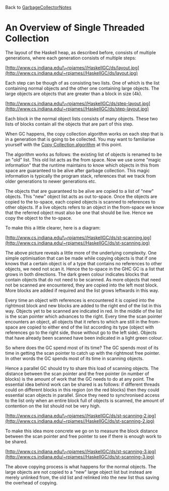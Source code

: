 
Back to [GarbageCollectorNotes](garbage-collector-notes)

# An Overview of Single Threaded Collection


The layout of the Haskell heap, as described before, consists of multiple generations, where each generation consists of multiple steps:

[http://www.cs.indiana.edu/\~rpjames//HaskellGC/ds/layout.jpg](http://www.cs.indiana.edu/~rpjames//HaskellGC/ds/layout.jpg)


Each step can be though of as consisting two lists. One of which is the list containing normal objects and the other one containing large objects. The large objects are objects that are greater than a block in size (4k). 

[http://www.cs.indiana.edu/\~rpjames//HaskellGC/ds/step-layout.jpg](http://www.cs.indiana.edu/~rpjames//HaskellGC/ds/step-layout.jpg)


Each block in the normal object lists consists of many objects. These two lists of blocks contain all the objects that are part of this step. 


When GC happens, the copy collection algorithm works on each step that is in a generation that is going to be collected. You may want to familiarise yourself with the [Copy Collection algorithm](http://www.brpreiss.com/books/opus5/html/page427.html) at this point. 


The algorithm works as follows: the existing list of objects is renamed to be an "old" list. This old list acts as the from space. Now we use some "magic information" that the runtime maintains to know which objects in this from space are guaranteed to be alive after garbage collection. This magic information is typically the program stack, references that we track from older generations to newer generations etc. 


The objects that are guaranteed to be alive are copied to a list of "new" objects. This "new" object list acts as out to-space. Once the objects are copied to the to-space, each copied objects is scanned to references to other objects. If a live objects refers to an object in the from-space we know that the referred object must also be one that should be live. Hence we copy the object to the to-space. 


To make this a little clearer, here is a diagram:

[http://www.cs.indiana.edu/\~rpjames//HaskellGC/ds/st-scanning.jpg](http://www.cs.indiana.edu/~rpjames//HaskellGC/ds/st-scanning.jpg)


The above picture reveals a little more of the underlying complexity. One simple optimisation that can be made while copying objects is that if one knows that a certain object is of a type that contains no references to other objects, we need not scan it. Hence the to-space in the GHC GC is a list that grows in both directions. The dark green colour indicates blocks that contain objects that do not need to be scanned. As more objects that need not be scanned are encountered, they are copied into the left most block. More blocks are added if required and the list grows leftwards in this way. 


Every time an object with references is encountered it is copied into the rightmost block and new blocks are added to the right end of the list in this way. Objects yet to be scanned are indicated in red. In the middle of the list is the scan pointer which advances to the right. Every time the scan pointer encounters an object, all objects that it refers to which are still in the from-space are copied to either end of the list according its type (object with references go to the right side, those without go to the left side). Objects that have already been scanned have been indicated in a light green colour. 


So where does the GC spend most of its time? The GC spends most of its time in getting the scan pointer to catch up with the rightmost free pointer. In other words the GC spends most of its time in scanning objects. 


Hence a parallel GC should try to share this load of scanning objects. The distance between the scan pointer and the free pointer (in number of blocks) is the amount of work that the GC needs to do at any point. The essential idea behind work can be shared is as follows: if different threads could on different blocks in this region (on the red blocks) then they could essential scan objects in parallel. Since they need to synchronised access to the list only when an entire block full of objects is scanned, the amount of contention on the list should not be very high. 

[http://www.cs.indiana.edu/\~rpjames//HaskellGC/ds/st-scanning-2.jpg](http://www.cs.indiana.edu/~rpjames//HaskellGC/ds/st-scanning-2.jpg)


To make this idea more concrete we go on to measure the block distance between the scan pointer and free pointer to see if there is enough work to be shared. 

[http://www.cs.indiana.edu/\~rpjames//HaskellGC/ds/st-scanning-3.jpg](http://www.cs.indiana.edu/~rpjames//HaskellGC/ds/st-scanning-3.jpg)


The above copying process is what happens for the normal objects. The large objects are not copied to a "new" large object list but instead are merely unlinked from, the old list and relinked into the new list thus saving the overhead of copying.

